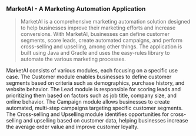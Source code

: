 ### MarketAI - A Marketing Automation Application

> MarketAI is a comprehensive marketing automation solution designed to help businesses improve their marketing efforts and increase conversions. With MarketAI, businesses can define customer segments, score leads, create automated campaigns, and perform cross-selling and upselling, among other things. The application is built using Java and Gradle and uses the easy-rules library to automate the various marketing processes.

MarketAI consists of various modules, each focusing on a specific use case. The Customer module enables businesses to define customer segments based on criteria such as demographics, purchase history, and website behavior. The Lead module is responsible for scoring leads and prioritizing them based on factors such as job title, company size, and online behavior. The Campaign module allows businesses to create automated, multi-step campaigns targeting specific customer segments. The Cross-selling and Upselling module identifies opportunities for cross-selling and upselling based on customer data, helping businesses increase the average order value and improve customer loyalty.
